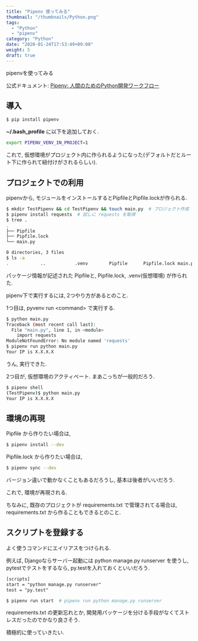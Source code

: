 ```yaml
---
title: "Pipenv 使ってみる"
thumbnail: "/thumbnails/Python.png"
tags:
  - "Python"
  - "pipenv"
category: "Python"
date: "2020-01-24T17:53:49+09:00"
weight: 5
draft: true
---
```


pipenvを使ってみる

公式ドキュメント: [Pipenv: 人間のためのPython開発ワークフロー](https://pipenv-ja.readthedocs.io/ja/translate-ja/)

## 導入

``` bash
$ pip install pipenv
```

**~/.bash_profile** に以下を追加しておく.

``` bash
export PIPENV_VENV_IN_PROJECT=1
```

これで, 仮想環境がプロジェクト内に作られるようになった(デフォルトだとルート下に作られて紐付けがされるらしい).

## プロジェクトでの利用

pipenvから, モジュールをインストールするとPipfileとPipfile.lockが作られる.

``` bash
$ mkdir TestPipenv && cd TestPipenv && touch main.py  # プロジェクト作成
$ pipenv install requests  # 試しに requests を取得
$ tree .
.
├── Pipfile
├── Pipfile.lock
└── main.py

0 directories, 3 files
$ ls -a
.            ..           .venv        Pipfile      Pipfile.lock main.py
```

パッケージ情報が記述された Pipfileと, Pipfile.lock, .venv(仮想環境) が作られた.

pipenv下で実行するには, 2つやり方があるとのこと.

1つ目は, pyvenv run \<command\> で実行する.

``` bash 
$ python main.py
Traceback (most recent call last):
  File "main.py", line 1, in <module>
    import requests
ModuleNotFoundError: No module named 'requests'
$ pipenv run python main.py
Your IP is X.X.X.X
```

うん, 実行できた.

2つ目が, 仮想環境のアクティベート. まあこっちが一般的だろう.

``` bash
$ pipenv shell
(TestPipenv)$ python main.py
Your IP is X.X.X.X
```

## 環境の再現

Pipfile から作りたい場合は, 

``` bash
$ pipenv install --dev
```

Pipfile.lock から作りたい場合は,

``` bash
$ pipenv sync --dev
```

バージョン違いで動かなくこともあるだろうし, 基本は後者がいいだろう.

これで, 環境が再現される.

ちなみに, 既存のプロジェクトが requirements.txt で管理されてる場合は, requirements.txt から作ることもできるとのこと.

## スクリプトを登録する

よく使うコマンドにエイリアスをつけられる.

例えば, Djangoならサーバー起動には python manage.py runserver を使うし, pytestでテストをするなら, py.testを入れておくといいだろう.

``` txt
[scripts]
start = "python manage.py runserver"
test = "py.test"
```

``` bash
$ pipenv run start  # pipenv run python manage.py runserver
```

requirements.txt の更新忘れとか, 開発用パッケージを分ける手段がなくてストレスだったのでかなり良さそう.

積極的に使っていきたい.